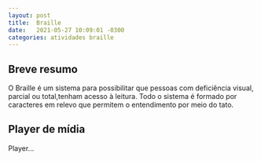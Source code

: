 ```yaml
---
layout: post
title:  Braille
date:   2021-05-27 10:09:01 -0300
categories: atividades braille
---
```


## Breve resumo
O Braille é um sistema para possibilitar que pessoas com deficiência visual, parcial ou total,tenham acesso à leitura. Todo o sistema é formado por caracteres em relevo que permitem o entendimento por meio do tato.

## Player de mídia
Player...